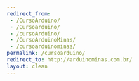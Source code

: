 ```yaml
---
redirect_from: 
 - /CursoArduino/
 - /Cursoarduino/
 - /cursoArduino/
 - /CursoArduinoMinas/
 - /cursoarduinominas/
permalink: /cursoarduino/
redirect_to: http://arduinominas.com.br/
layout: clean
--- 
```


